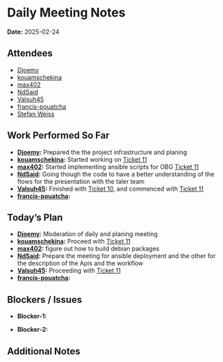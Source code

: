 # 
# # 
# Daily Meeting Notes

**Date:** 2025-02-24

## Attendees
- [Djoemy](https://github.com/Djoemy)
- [kouamschekina](https://github.com/kouamschekina)
- [max402](https://github.com/max402)
- [NdSaid](https://github.com/NdSaid)
- [Valsuh45](https://github.com/Valsuh45)
- [francis-pouatcha](https://github.com/francis-pouatcha)
- [Stefan Weiss](https://github.com/swador)

## Work Performed So Far
- **[Djoemy](https://github.com/Djoemy):** Prepared the the project infrastructure and planing
- **[kouamschekina](https://github.com/kouamschekina):**  Started working on [Ticket 11](https://github.com/orgs/ADORSYS-GIS/projects/22/views/1?pane=issue&itemId=98087262&issue=ADORSYS-GIS%7Copen-banking-gateway%7C11)
- **[max402](https://github.com/max402):** Started implementing ansible scripts for OBG [Ticket 11](https://github.com/orgs/ADORSYS-GIS/projects/22/views/1?pane=issue&itemId=98087262&issue=ADORSYS-GIS%7Copen-banking-gateway%7C11)
- **[NdSaid](https://github.com/NdSaid):** Going though the code to have a better understanding of the flows for the presentation with the taler team
- **[Valsuh45](https://github.com/Valsuh45):** Finished with [Ticket 10](https://github.com/orgs/ADORSYS-GIS/projects/22/views/1?pane=issue&itemId=98087216&issue=ADORSYS-GIS%7Copen-banking-gateway%7C10), and commenced with [Ticket 11](https://github.com/orgs/ADORSYS-GIS/projects/22/views/1?pane=issue&itemId=98087262&issue=ADORSYS-GIS%7Copen-banking-gateway%7C11)
- **[francis-pouatcha](https://github.com/francis-pouatcha):** 

## Today’s Plan
- **[Djoemy](https://github.com/Djoemy):** Moderation of daily and planing meeting
- **[kouamschekina](https://github.com/kouamschekina):** Proceed with [Ticket 11](https://github.com/orgs/ADORSYS-GIS/projects/22/views/1?pane=issue&itemId=98087262&issue=ADORSYS-GIS%7Copen-banking-gateway%7C11)
- **[max402](https://github.com/max402):** figure out how to build debian packages
- **[NdSaid](https://github.com/NdSaid):** Prepare the meeting for ansible deployment and the other for the description of the Apis and the workflow
- **[Valsuh45](https://github.com/Valsuh45):** Proceeding with  [Ticket 11](https://github.com/orgs/ADORSYS-GIS/projects/22/views/1?pane=issue&itemId=98087262&issue=ADORSYS-GIS%7Copen-banking-gateway%7C11)
- **[francis-pouatcha](https://github.com/francis-pouatcha):** 

## Blockers / Issues
- **Blocker-1:** 

- **Blocker-2:** 

## Additional Notes
